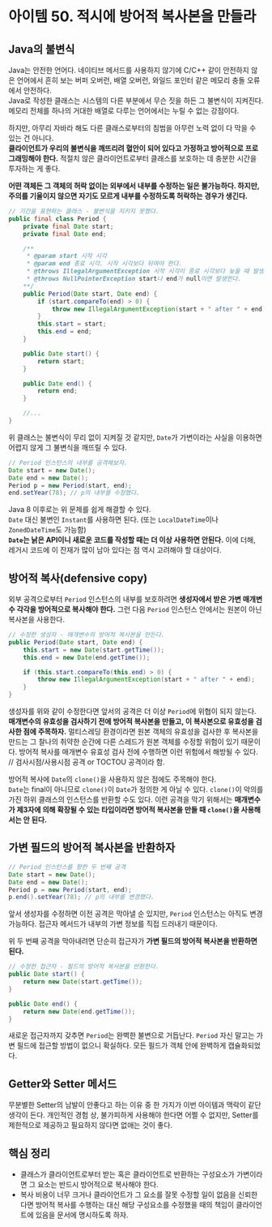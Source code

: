 # 아이템 50. 적시에 방어적 복사본을 만들라
## Java의 불변식
Java는 안전한 언어다. 네이티브 메서드를 사용하지 않기에 C/C++ 같이 안전하지 않은 언어에서 흔히 보는 버퍼 오버런, 배열 오버런, 와일드 포인터 같은 메모리 충돌 오류에서 안전하다.  
Java로 작성한 클래스는 시스템의 다른 부분에서 무슨 짓을 하든 그 불변식이 지켜진다. 메모리 전체를 하나의 거대한 배열로 다루는 언어에서는 누릴 수 없는 강점이다.

하지만, 아무리 자바라 해도 다른 클래스로부터의 침범을 아무런 노력 없이 다 막을 수 있는 건 아니다.  
**클라이언트가 우리의 불변식을 깨뜨리려 혈안이 되어 있다고 가정하고 방어적으로 프로그래밍해야 한다.** 적절치 않은 클라이언트로부터 클래스를 보호하는 데 충분한 시간을 투자하는 게 좋다.

**어떤 객체든 그 객체의 허락 없이는 외부에서 내부를 수정하는 일은 불가능하다. 하지만, 주의를 기울이지 않으면 자기도 모르게 내부를 수정하도록 허락하는 경우가 생긴다.**

```java
// 기간을 표현하는 클래스 - 불변식을 지키지 못했다.
public final class Period {
    private final Date start;
    private final Date end;

    /**
     * @param start 시작 시각
     * @param end 종료 시각. 시작 시각보다 뒤여야 한다.
     * @throws IllegalArgumentException 시작 시각이 종료 시각보다 늦을 때 발생한다.
     * @throws NullPointerException start나 end가 null이면 발생한다.
    **/
    public Period(Date start, Date end) {
        if (start.compareTo(end) > 0) {
            throw new IllegalArgumentException(start + " after " + end);
        }
        this.start = start;
        this.end = end;
    }

    public Date start() {
        return start;
    }

    public Date end() {
        return end;
    }

    //...
}
```
위 클래스는 불변식이 무리 없이 지켜질 것 같지만, `Date`가 가변이라는 사실을 이용하면 어렵지 않게 그 불변식을 깨뜨릴 수 있다.

```java
// Period 인스턴스의 내부를 공격해보자.
Date start = new Date();
Date end = new Date();
Period p = new Period(start, end);
end.setYear(78); // p의 내부를 수정했다.
```

Java 8 이후로는 위 문제를 쉽게 해결할 수 있다.  
`Date` 대신 불변인 `Instant`를 사용하면 된다. (또는 `LocalDateTime`이나 `ZonedDateTime`도 가능함)  
**`Date`는 낡은 API이니 새로운 코드를 작성할 때는 더 이상 사용하면 안된다.** 이에 더해, 레거시 코드에 이 잔재가 많이 남아 있다는 점 역시 고려해야 할 대상이다.

## 방어적 복사(defensive copy)
외부 공격으로부터 `Period` 인스턴스의 내부를 보호하려면 **생성자에서 받은 가변 매개변수 각각을 방어적으로 복사해야 한다.** 그런 다음 `Period` 인스턴스 안에서는 원본이 아닌 복사본을 사용한다.

```java
// 수정한 생성자 - 매개변수의 방어적 복사본을 만든다.
public Period(Date start, Date end) {
    this.start = new Date(start.getTime());
    this.end = new Date(end.getTime());

    if (this.start.compareTo(this.end) > 0) {
        throw new IllegalArgumentException(start + " after " + end);
    }
}
```

생성자를 위와 같이 수정한다면 앞서의 공격은 더 이상 `Period`에 위협이 되지 않는다. **매개변수의 유효성을 검사하기 전에 방어적 복사본을 만들고, 이 복사본으로 유효성을 검사한 점에 주목하자.** 멀티스레딩 환경이라면 원본 객체의 유효성을 검사한 후 복사본을 만드는 그 찰나의 취약한 순간에 다른 스레드가 원본 객체를 수정할 위험이 있기 때문이다. 방어적 복사를 매개변수 유효성 검사 전에 수행하면 이런 위험에서 해방될 수 있다.  
// 검사시점/사용시점 공격 or TOCTOU 공격이라 함.

방어적 복사에 `Date`의 `clone()`을 사용하지 않은 점에도 주목해야 한다.  
`Date`는 final이 아니므로 `clone()`이 `Date`가 정의한 게 아닐 수 있다. `clone()`이 악의를 가진 하위 클래스의 인스턴스를 반환할 수도 있다. 이런 공격을 막기 위해서는 **매개변수가 제3자에 의해 확장될 수 있는 타입이라면 방어적 복사본을 만들 때 `clone()`을 사용해서는 안 된다.**

## 가변 필드의 방어적 복사본을 반환하자
```java
// Period 인스턴스를 향한 두 번째 공격
Date start = new Date();
Date end = new Date();
Period p = new Period(start, end);
p.end().setYear(78); // p의 내부를 변경했다.
```

앞서 생성자를 수정하면 이전 공격은 막아낼 순 있지만, `Period` 인스턴스는 아직도 변경 가능하다. 접근자 메서드가 내부의 가변 정보를 직접 드러내기 때문이다.

위 두 번째 공격을 막아내려면 단순히 접근자가 **가변 필드의 방어적 복사본을 반환하면 된다.**

```java
// 수정한 접근자 - 필드의 방어적 복사본을 반환한다.
public Date start() {
    return new Date(start.getTime());
}

public Date end() {
    return new Date(end.getTime());
}
```
새로운 접근자까지 갖추면 `Period`는 완벽한 불변으로 거듭난다. `Period` 자신 말고는 가변 필드에 접근할 방법이 없으니 확실하다. 모든 필드가 객체 안에 완벽하게 캡슐화되었다.

## Getter와 Setter 메서드
무분별한 Setter의 남발이 안좋다고 하는 이유 중 한 가지가 이번 아이템과 맥락이 같단 생각이 든다. 개인적인 경험 상, 불가피하게 사용해야 한다면 어쩔 수 없지만, Setter를 제한적으로 제공하고 필요하지 않다면 없애는 것이 좋다.

## 핵심 정리
- 클래스가 클라이언트로부터 받는 혹은 클라이언트로 반환하는 구성요소가 가변이라면 그 요소는 반드시 방어적으로 복사해야 한다.
- 복사 비용이 너무 크거나 클라이언트가 그 요소를 잘못 수정할 일이 없음을 신뢰한다면 방어적 복사를 수행하는 대신 해당 구성요소를 수정했을 때의 책임이 클라이언트에 있음을 문서에 명시하도록 하자.